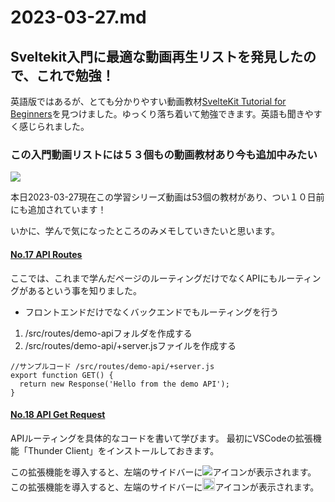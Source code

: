 # 2023-03-27.md


## Sveltekit入門に最適な動画再生リストを発見したので、これで勉強！

英語版ではあるが、とても分かりやすい動画教材[SvelteKit Tutorial for Beginners](https://youtube.com/playlist?list=PLC3y8-rFHvwjifDNQYYWI6i06D7PjF0Ua)を見つけました。ゆっくり落ち着いて勉強できます。英語も聞きやすく感じられました。

### この入門動画リストには５３個もの動画教材あり今も追加中みたい

![](https://i.imgur.com/TbnnesO.png)

本日2023-03-27現在この学習シリーズ動画は53個の教材があり、つい１０日前にも追加されています！  

いかに、学んで気になったところのみメモしていきたいと思います。

#### [No.17 API Routes](https://youtu.be/eW8uTGspyV8)

ここでは、これまで学んだページのルーティングだけでなくAPIにもルーティングがあるという事を知りました。

- フロントエンドだけでなくバックエンドでもルーティングを行う
1. /src/routes/demo-apiフォルダを作成する
2. /src/routes/demo-api/+server.jsファイルを作成する

```javascript=
//サンプルコード /src/routes/demo-api/+server.js
export function GET() {
  return new Response('Hello from the demo API');
}
```

#### [No.18 API Get Request](https://youtu.be/U375cmoSIDU)

APIルーティングを具体的なコードを書いて学びます。
最初にVSCodeの拡張機能「Thunder Client」をインストールしておきます。

この拡張機能を導入すると、左端のサイドバーに![](https://i.imgur.com/tO8YnrW.png)アイコンが表示されます。  
この拡張機能を導入すると、左端のサイドバーに<span style=""><img src="https://i.imgur.com/tO8YnrW.png" alt="icom" width="20px"></span>アイコンが表示されます。  

